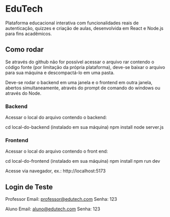 
# EduTech

Plataforma educacional interativa com funcionalidades reais de autenticação, quizzes e criação de aulas, desenvolvida em React e Node.js para fins acadêmicos.

## Como rodar
Se através do github não for possível acessar o arquivo rar contendo o código fonte (por limitação da própria plataforma), deve-se baixar o arquivo para sua máquina e descompactá-lo em uma pasta.

Deve-se rodar o backend em uma janela e o frontend em outra janela, abertos simultaneamente, através do prompt de comando do windows ou através do Node.

### Backend
Acessar o local do arquivo contendo o backend: 

cd local-do-backend (instalado em sua máquina)
npm install
node server.js

### Frontend
Acessar o local do arquivo contendo o front end:

cd local-do-frontend (instalado em sua máquina)
npm install
npm run dev

Acesse via navegador, ex.: http://localhost:5173

## Login de Teste
Professor
Email: professor@edutech.com
Senha: 123

Aluno
Email: aluno@edutech.com
Senha: 123
